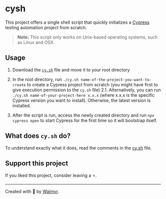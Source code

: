 # cysh

This project offers a single shell script that quickly initializes a [Cypress](https://cypress.io) testing automation project from scratch.

> **Note:** This script only works on Unix-based operating systems, such as Linux and OSX.

## Usage

1. Download the [`cy.sh`](./cy.sh) file and move it to your root directory

2. In the root directory, run `./cy.sh name-of-the-project-you-want-to-create` to create a Cypress project from scratch (you might have first to give execution permission to the `cy.sh` file)
  2.1. Alternatively, you can run `./cy.sh name-of-your-project-here x.x.x` (where x.x.x is the specific Cypress version you want to install). Otherwise, the latest version is installed.

3. After the script is run, access the newly created directory and run `npx cypress open` to start Cypress for the first time so it will bootstrap itself.

## What does `cy.sh` do?

To understand exactly what it does, read the comments in the [cy.sh](./cy.sh) file.

## Support this project

If you liked this project, consider leaving a ⭐.

___

Created with 🖤 by [Walmyr](https://walmyr.dev).
